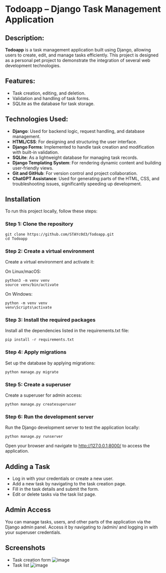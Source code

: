 # Todoapp – Django Task Management Application

## Description:
**Todoapp** is a task management application built using Django, allowing users to create, edit, and manage tasks efficiently. This project is designed as a personal pet project to demonstrate the integration of several web development technologies.

## Features:
- Task creation, editing, and deletion.
- Validation and handling of task forms.
- SQLite as the database for task storage.

## Technologies Used:
- **Django**: Used for backend logic, request handling, and database management.
- **HTML/CSS**: For designing and structuring the user interface.
- **Django Forms**: Implemented to handle task creation and modification with built-in validation.
- **SQLite**: As a lightweight database for managing task records.
- **Django Templating System**: For rendering dynamic content and building user-friendly views.
- **Git and GitHub**: For version control and project collaboration.
- **ChatGPT Assistance**: Used for generating parts of the HTML, CSS, and troubleshooting issues, significantly speeding up development.

## Installation

To run this project locally, follow these steps:

### Step 1: Clone the repository
```
git clone https://github.com/STAYc0d3/Todoapp.git
cd Todoapp
```
### Step 2: Create a virtual environment
Create a virtual environment and activate it:

On Linux/macOS:
```
python3 -m venv venv
source venv/bin/activate
```
On Windows:
```
python -m venv venv
venv\Scripts\activate
```
### Step 3: Install the required packages
Install all the dependencies listed in the requirements.txt file:
```
pip install -r requirements.txt
```
### Step 4: Apply migrations
Set up the database by applying migrations:
```
python manage.py migrate
```
### Step 5: Create a superuser
Create a superuser for admin access:
```
python manage.py createsuperuser
```
### Step 6: Run the development server
Run the Django development server to test the application locally:
```
python manage.py runserver
```
Open your browser and navigate to http://127.0.0.1:8000/ to access the application.

## Adding a Task
- Log in with your credentials or create a new user.
- Add a new task by navigating to the task creation page.
- Fill in the task details and submit the form.
- Edit or delete tasks via the task list page.
## Admin Access
You can manage tasks, users, and other parts of the application via the Django admin panel. Access it by navigating to /admin/ and logging in with your superuser credentials.
## Screenshots
- Task creation form ![image](https://github.com/user-attachments/assets/d47e2a56-2f9e-49e7-bc92-8d2cc0711bba)
- Task list ![image](https://github.com/user-attachments/assets/1c9be02f-dcd1-4581-9cfc-5257a1fcbdd9)

